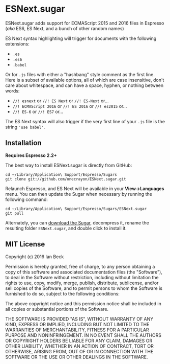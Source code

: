 # ESNext.sugar

ESNext.sugar adds support for ECMAScript 2015 and 2016 files in Espresso (_aka_ ES6, ES Next, and a bunch of other random names)

ES Next syntax highlighting will trigger for documents with the following extensions:

* `.es`
* `.es6`
* `.babel`

Or for `.js` files with either a "hashbang" style comment as the first line. Here is a subset of available options, all of which are case insensitive, don't care about whitespace, and can have a space, hyphen, or nothing between words:

* `//! esnext` or `//! ES Next` or `//! ES-Next` or...
* `//! ECMAScript 2016` or `//! ES 2016` or `//! es2015` or...
* `//! ES-6` or `//! ES7` or...

The ES Next syntax will also trigger if the very first line of your `.js` file is the string `'use babel'`.

## Installation

**Requires Espresso 2.2+**

The best way to install ESNext.sugar is directly from GitHub:

    cd ~/Library/Application\ Support/Espresso/Sugars
    git clone git://github.com/onecrayon/ESNext.sugar.git

Relaunch Espresso, and ES Next will be available in your **View&rarr;Languages** menu. You can then update the Sugar when necessary by running the following command:

    cd ~/Library/Application\ Support/Espresso/Sugars/ESNext.sugar
    git pull

Alternately, you can [download the Sugar](https://github.com/onecrayon/ESNext.sugar/zipball/master), decompress it, rename the resulting folder `ESNext.sugar`, and double click to install it.

## MIT License 

Copyright (c) 2016 Ian Beck

Permission is hereby granted, free of charge, to any person obtaining a copy of this software and associated documentation files (the "Software"), to deal in the Software without restriction, including without limitation the rights to use, copy, modify, merge, publish, distribute, sublicense, and/or sell copies of the Software, and to permit persons to whom the Software is furnished to do so, subject to the following conditions:

The above copyright notice and this permission notice shall be included in all copies or substantial portions of the Software.

THE SOFTWARE IS PROVIDED "AS IS", WITHOUT WARRANTY OF ANY KIND, EXPRESS OR IMPLIED, INCLUDING BUT NOT LIMITED TO THE WARRANTIES OF MERCHANTABILITY, FITNESS FOR A PARTICULAR PURPOSE AND NONINFRINGEMENT. IN NO EVENT SHALL THE AUTHORS OR COPYRIGHT HOLDERS BE LIABLE FOR ANY CLAIM, DAMAGES OR OTHER LIABILITY, WHETHER IN AN ACTION OF CONTRACT, TORT OR OTHERWISE, ARISING FROM, OUT OF OR IN CONNECTION WITH THE SOFTWARE OR THE USE OR OTHER DEALINGS IN THE SOFTWARE.

